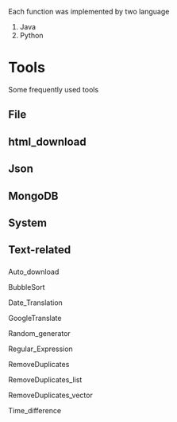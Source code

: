 Each function was implemented by two language 

1. Java
2. Python  

# Tools
Some frequently used tools 

## File

## html_download

## Json

## MongoDB

## System

## Text-related

### 

Auto_download

BubbleSort

Date_Translation

GoogleTranslate

Random_generator

Regular_Expression

RemoveDuplicates

RemoveDuplicates_list

RemoveDuplicates_vector

Time_difference